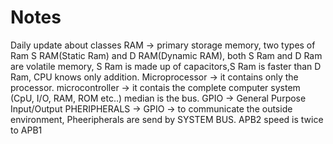 # Notes
Daily update about classes
RAM -> primary storage memory, two types of Ram S RAM(Static Ram) and D RAM(Dynamic RAM), both S Ram and D Ram are volatile memory, S Ram is made up of capacitors,S Ram is faster than D Ram, CPU knows only addition.
Microprocessor -> it contains only the processor.
microcontroller -> it contais the complete computer system (CpU, I/O, RAM, ROM etc..)
median is the bus.
GPIO -> General Purpose Input/Output
PHERIPHERALS -> GPIO -> to communicate the outside environment, Pheeripherals are send by SYSTEM BUS.
APB2 speed is twice to APB1
